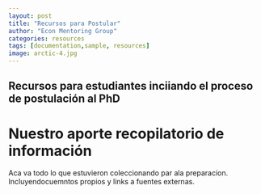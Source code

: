 ```yaml
---
layout: post
title: "Recursos para Postular"
author: "Econ Mentoring Group"
categories: resources
tags: [documentation,sample, resources]
image: arctic-4.jpg
---
```


## Recursos para estudiantes inciiando el proceso de postulación al PhD

# Nuestro aporte recopilatorio de información

Aca va  todo lo que estuvieron coleccionando par ala preparacion. 
Incluyendocuemntos propios y links a fuentes externas.
